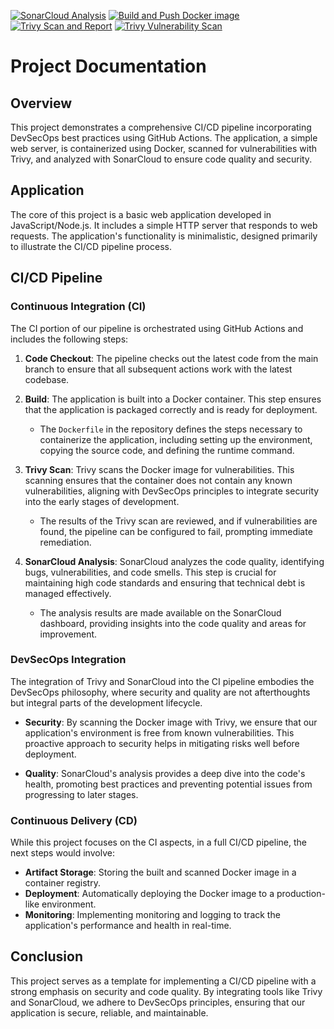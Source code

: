 [![SonarCloud Analysis](https://github.com/EzioDEVio/DemoCICDpipeline/actions/workflows/sonarcloud.yml/badge.svg)](https://github.com/EzioDEVio/DemoCICDpipeline/actions/workflows/sonarcloud.yml)  [![Build and Push Docker image](https://github.com/EzioDEVio/DemoCICDpipeline/actions/workflows/GHCR-package.yml/badge.svg)](https://github.com/EzioDEVio/DemoCICDpipeline/actions/workflows/GHCR-package.yml) [![Trivy Scan and Report](https://github.com/EzioDEVio/DemoCICDpipeline/actions/workflows/trivy-repo.yml/badge.svg)](https://github.com/EzioDEVio/DemoCICDpipeline/actions/workflows/trivy-repo.yml)  [![Trivy Vulnerability Scan](https://github.com/EzioDEVio/DemoCICDpipeline/actions/workflows/docker-build.yml/badge.svg)](https://github.com/EzioDEVio/DemoCICDpipeline/actions/workflows/docker-build.yml)

# Project Documentation

## Overview

This project demonstrates a comprehensive CI/CD pipeline incorporating DevSecOps best practices using GitHub Actions. The application, a simple web server, is containerized using Docker, scanned for vulnerabilities with Trivy, and analyzed with SonarCloud to ensure code quality and security.

## Application

The core of this project is a basic web application developed in JavaScript/Node.js. It includes a simple HTTP server that responds to web requests. The application's functionality is minimalistic, designed primarily to illustrate the CI/CD pipeline process.

## CI/CD Pipeline

### Continuous Integration (CI)

The CI portion of our pipeline is orchestrated using GitHub Actions and includes the following steps:

1. **Code Checkout**: The pipeline checks out the latest code from the main branch to ensure that all subsequent actions work with the latest codebase.

2. **Build**: The application is built into a Docker container. This step ensures that the application is packaged correctly and is ready for deployment.

   - The `Dockerfile` in the repository defines the steps necessary to containerize the application, including setting up the environment, copying the source code, and defining the runtime command.

3. **Trivy Scan**: Trivy scans the Docker image for vulnerabilities. This scanning ensures that the container does not contain any known vulnerabilities, aligning with DevSecOps principles to integrate security into the early stages of development.

   - The results of the Trivy scan are reviewed, and if vulnerabilities are found, the pipeline can be configured to fail, prompting immediate remediation.

4. **SonarCloud Analysis**: SonarCloud analyzes the code quality, identifying bugs, vulnerabilities, and code smells. This step is crucial for maintaining high code standards and ensuring that technical debt is managed effectively.

   - The analysis results are made available on the SonarCloud dashboard, providing insights into the code quality and areas for improvement.

### DevSecOps Integration

The integration of Trivy and SonarCloud into the CI pipeline embodies the DevSecOps philosophy, where security and quality are not afterthoughts but integral parts of the development lifecycle.

- **Security**: By scanning the Docker image with Trivy, we ensure that our application's environment is free from known vulnerabilities. This proactive approach to security helps in mitigating risks well before deployment.

- **Quality**: SonarCloud's analysis provides a deep dive into the code's health, promoting best practices and preventing potential issues from progressing to later stages.

### Continuous Delivery (CD)

While this project focuses on the CI aspects, in a full CI/CD pipeline, the next steps would involve:

- **Artifact Storage**: Storing the built and scanned Docker image in a container registry.
- **Deployment**: Automatically deploying the Docker image to a production-like environment.
- **Monitoring**: Implementing monitoring and logging to track the application's performance and health in real-time.

## Conclusion

This project serves as a template for implementing a CI/CD pipeline with a strong emphasis on security and code quality. By integrating tools like Trivy and SonarCloud, we adhere to DevSecOps principles, ensuring that our application is secure, reliable, and maintainable.
